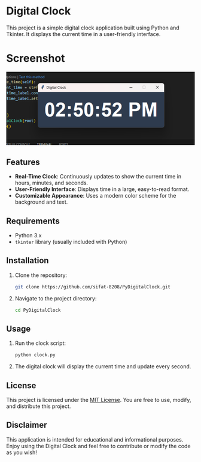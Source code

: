 # Digital Clock

This project is a simple digital clock application built using Python and Tkinter. It displays the current time in a user-friendly interface.

# Screenshot
![Project Screenshot](image.png)

## Features

- **Real-Time Clock**: Continuously updates to show the current time in hours, minutes, and seconds.
- **User-Friendly Interface**: Displays time in a large, easy-to-read format.
- **Customizable Appearance**: Uses a modern color scheme for the background and text.

## Requirements

- Python 3.x
- `tkinter` library (usually included with Python)

## Installation

1. Clone the repository:
   ```bash
   git clone https://github.com/sifat-8208/PyDigitalClock.git
   ```
2. Navigate to the project directory:
   ```bash
   cd PyDigitalClock
   ```

## Usage

1. Run the clock script:
   ```bash
   python clock.py
   ```
2. The digital clock will display the current time and update every second.

## License

This project is licensed under the [MIT License](https://opensource.org/licenses/MIT). You are free to use, modify, and distribute this project.

## Disclaimer

This application is intended for educational and informational purposes. Enjoy using the Digital Clock and feel free to contribute or modify the code as you wish!